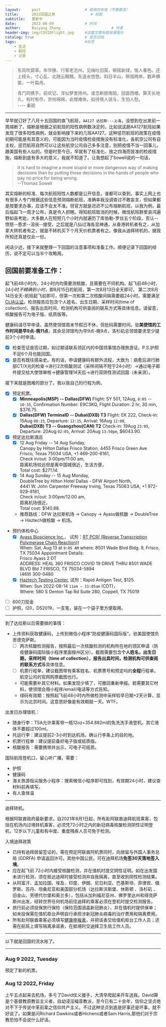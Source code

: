 ```yaml
---
layout:     post   				    # 使用的布局（不需要改）
title:      2022回国之旅 				# 标题 
subtitle:   更新中
date:       2022-08-09 				# 时间
author:     Baiyang Zhang 						# 作者
header-img: img/COVIDFlight.jpg 	#这篇文章标题背景图片
catalog: true 						# 是否归档
tags:								#标签
    - 生活
    - 新冠
    - 记录
---
```


>东风吹碧草。年华换、行客老沧州。见梅吐旧英，柳摇新绿，恼人春色。还上枝头，寸心乱、北随云黯黯。东逐水悠悠。斜日半山，暝烟两岸。数声横笛，一叶扁舟。
>
>青门同携手。前欢记、浑似梦里扬州。谁念断肠南陌，回首西楼。算天长地久，有时有尽，奈何绵绵，此恨难休。拟待倩人说与，生怕人愁。  
>---- 秦观

---

早早就订好了八月十五回国的直飞航班，`AA127 达拉斯---上海`，没想到在出发前一周熔断了。熔断是根据之前航班的阳性病例数决定的，比如说这趟AA127航班如果发现了很多阳性病例，就会影响接下来的几班AA127。这种惩罚航班的政策在疫情初期可能是有其意义的，可能因为当时疫情检疫措施没有标准化，各航空公司有自主权，惩罚航班自然可以让这些航空公司自己多多注意，别把疫情不当一回事儿，跟美国有些人似的。但是时至今日，早就有了标准化、放之四海而皆准的检疫措施，熔断到底有多大的意义，我就不知道了。让我想起了Sowell说的一句话，

>It is hard to imagine a more stupid or more dangerous way of making decisions than by putting those decisions in the hands of people who pay no price for being wrong.   
>--Thomas Sowell

其实熔断的标准、每次航班阳性人数都是公开信息，谁都可以查到，事实上网上也有很多人专门根据这些信息预测熔断航班，准确率我没调查过不敢妄言，但如果都是按要求办事，应该不会太不准。但官方就是迟迟不公布熔断航班，以我为例，最后临起飞一周才公布，真是令人抓瞎。得知航班取消的时候，微信航班群里哀鸿遍野如丧考妣，大多数人在短短几个小时内就遍历了库伯勒-罗丝五个阶段，否认--愤怒--恳求--沮丧--接受。之后就是八仙过海各显神通，从香港转机者有之，从加拿大转机者有之，就是不转机买下个月天价机票者有之。像我从迪拜转机的，据我所知还真是仅此一份。

闲话少述，接下来就整理一下回国的注意事项和准备工作。顺便记录下回国的经历，说不定可以当半个攻略用。

## 回国前要准备工作：

起飞前48小时内，24小时内均需要测核酸，且需要在不同机构。起飞前48小时、24小时*不精确到小时*，即8月15日的航班，第一次8月13日全天即可， 第二次8月14日全天-航班起飞前即可，但第一次和第二次核酸间隔需要超24小时。需要满足[CLIA认证](https://www.cdc.gov/clia/LabSearch.html)。检测报告应包含个人姓名、出生日期、采样时间(time of collection)、报告出具时间、检测机构可供查阅的联系方式等具体信息。请留意，核酸报告可为电子版、纸质版等。

健康码请尽早申请，虽然使领馆周末节假日不休，但批码需要时间。驻**美使馆的工作时间是早9点-晚11点**，其余总领馆均为早9点-晚9点，洛杉矶总领馆要求至少提前3个小时申请。

- [X] 检查签证是否过期，如过期请联系领区内的中国领事馆办理旅游证。P.S.护照不足6个月也能回国。
- [X] 是否有既往感染史。有的话，申请健康码有额外流程，大致为：病愈后进行肺部CT/X光的检查→进行2次核酸测试（采样间隔不短于24小时）→通过电子邮件提交给大使馆审核→健康管理14天后→进行双阴性测试回国（未亲测）。

接下来就是困难的部分了。我以我自己的行程为例。

- [X] 预定机票。  
   - [X] **Minneapolis(MSP) -- Dallas(DFW)** Flight: SY 501, 12Aug, `8:05` -- `10:35`, Confirmation Number: E9C3KQ, Flight Duration: 2 hr, 30 min, $376.75.
   - [X] **Dallas(DFW) TerminalD -- Dubai(DXB) T3** Flight: EK 222, Check-in: 15Aug `08:15`, Departure: `12:15`, Arrival: 16Aug `12:00`,  
         **Dubai(DXB) T3 -- Guangzhou(CAN) T2**  Check-in: 19Aug `23:05`, Departure: 20Aug `02:05`, Arrival: 20Aug `13:50pm`, $6043.90. 
- [X] 预定达拉斯酒店 
   - [X] 12 Aug Friday -- 14 Aug Sunday,  
         Canopy by Hilton Dallas Frisco Station, 4455 Frisco Green Ave Frisco, Texas 75034 USA, +1 469-200-6161,  
         Check in/out: 3:00pm/11:00 am,  
         距离机场较远但是离中国城很近，生活方便，  
         Total cost: $271.14.
   - [x] 14 Aug Sunday -- 15 Aug Monday,  
         DoubleTree by Hilton Hotel Dallas - DFW Airport North,  
         4441 W. John Carpenter Freeway Irving, Texas 75063 USA, +1 972-929-8181,  
         Check in/out: 3:00pm/12:00 am,  
         距离机场很近，  
         Total cost: $140.88.
   - 推荐路线：DFW 达拉斯机场 $\to$ Canopy $\to$ Ayass做核酸 $\to$ DoubleTree $\to$ Haztech做核酸 $\to$ 机场。
- 预约体检中心
   - [X] [Ayass Bioscience Inc.](https://ayassbioscience.com/)， 试剂：[RT PCR( (Reverse Transcription Polymerase Chain Reaction))](https://www.iaea.org/newscenter/news/how-is-the-covid-19-virus-detected-using-real-time-rt-pcr#:~:text=RT%E2%80%93PCR%20is%20a%20variation,RT%2C%20to%20allow%20for%20amplification.)  
         When: Sat, Aug 13 at `9:05 AM`
         where: 8501 Wade Blvd Bldg. 9, Frisco, TX 75034
         Appointment Details:  
         Frisco Ayass 2 DT  
         ADDRESS: HEAL 360 FRISCO COVID 19 DRIVE THRU 8501 WADE BLVD Bld 7 FRISCO, TX 75034-5894  
         (469) 300-0480  
   - [X] [Haztech Testing Center](https://haztech.com/book-covid-19-test-dallas/), 试剂：Rapid Antigen Test, $125.  
         When: Sun 2022-08-14 `11am – 11:05am` (CDT)，  
         Where: 580 S Denton Tap Rd Suite 280, Coppell, TX 75019  
- [ ] 600刀现金
- [ ] 护照，I20，DS2019，一支笔，装在一个袋子里方便取用。

---

到了达拉斯以后需要做的事情：
- 上传资料获取健康码，上传到微信小程序“防疫健康码国际版”。驻美国使馆负责德克萨斯。
   - [ ] 两次核酸检测报告，按照最后一次核酸检测的机构所在地的领区申请（防疫健康码国际版小程序里面按州区分）。截图需要包含**个人姓名，出生日期，采样时间（time of collection），报告出具时间，检测机构可供查阅的联系方式**等具体信息。  
   - [ ] 机票行程单，建议截图带有乘客姓名、机票票号和预定吗的**全程**行程单。航空公司的官网购票截图也行。
   - 可能需要补其它材料。如果发现少填了，可撤回重新申报。若需要其它材料，使领馆会用小程序/email/电话等方式告知。
   - 绿码有效期：按照起飞前48小时内所做检测中采样较早日期+2天计算，显示为北京时间。这意思好像是有效期就一天。WTF。

出发日办理值机：
- 随身行李：TSA允许乘客带一瓶12oz=354.882ml的免洗洗手液登机。其它液体不要超过100ml。
- 托运行李：建议提前2-3小时到达机场。确认行李条上的目的地。
- 机票行程单：建议提前备好电子版或纸质版。
- 核酸报告：需要携带并出示，可电子可纸质。

国际航班登机口，留心听广播，需要：
- 护照
- 健康码
- 海关旅游指尖服务小程序：搜索微信小程序即可找到，有效期24小时，建议查材料前再填写。
- 有人查体温

---

迪拜转机。

根据阿联酋政府最新要求，自2021年8月1日起，所有赴阿联酋迪拜航班乘客，包括在机场内过境转机乘客，必须凭72小时之内的新冠病毒核酸检测阴性证明登机，12岁以下儿童和有中度、重度残疾人员可免于检测。

入境迪拜政策

- 已持有迪拜居留签证的，需在预定阿联酋阿机票同时，向居留与外国人事务总局 (GDRFA) 申请返回许可。其他中国公民，可在迪拜机场**免签30天落地签入境**。
- 应在起飞前 72小时内接受核酸检测，并在值机时提交阴性证明。如在出发国未进行检测，须在抵达迪拜时接受检测并自我隔离，直至收到阴性检测结果。
- 从阿富汗、孟加拉国、埃及、印度、伊朗、尼日利亚、巴基斯坦、菲律宾、俄罗斯、苏丹、坦桑尼亚和美国部分机场（达拉斯沃斯堡、休斯顿 、洛杉矶 、旧金山、劳德代尔堡和奥兰多），包括从加利福尼亚州、佛罗里达州和得克萨斯州出发，经转世界任何机场前往迪拜的乘客必须在登机时提交检测报告。
- 旅行前必须投保旅行保险（保险范围涵盖新冠肺炎），并在值机时提供保单；如未投保需在值机柜台声明自行承担涉新冠肺炎病毒的治疗费用和隔离费用。
- 所有赴阿联酋乘客必须填写[健康申报表](https://c.ekstatic.net/ecl/documents/dubai-health-declaration-form.pdf)，并把该表交给值机柜台工作人员；还需在航班上填写隔离承诺表，在抵境时交迪拜卫生局工作人员。

--- 

以下就是回国的流水账了。

---

### Aug 9 2022, Tuesday

预定了新的机票。

### Aug 12 2022, Friday

上午五点起来去机场，多亏了David仗义援手，大清早爬起来开车送我。David算是个基督教原教旨主义者，自幼浸淫福音教派，至今已有二十余年，信仰之坚贞绝对不下于传说中革前辈之信仰共产主义。不过这种坚贞到底是好事还是坏事，就不好说了。如果是问Richard Dawkins或者Hichens或者Sam Harris,那他们对于宗教恐怕不会说什么好话。


